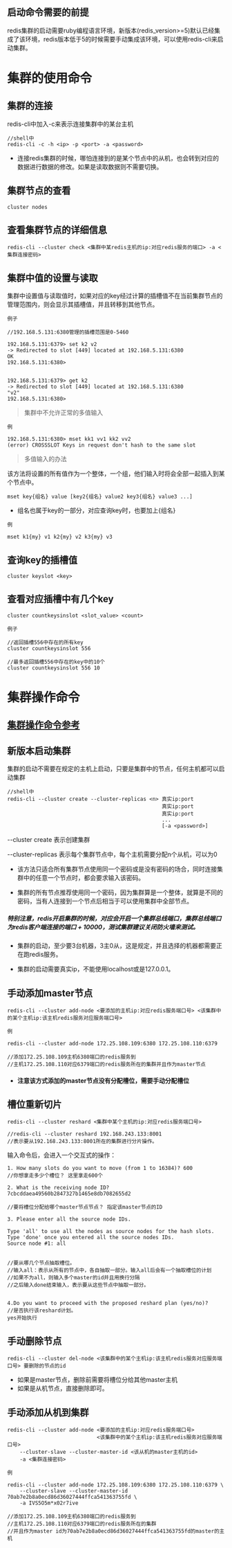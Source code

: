 ## 启动命令需要的前提

redis集群的启动需要ruby编程语言环境，新版本(redis_version>=5)默认已经集成了该环境，redis版本低于5的时候需要手动集成该环境，可以使用redis-cli来启动集群。

# 集群的使用命令
## 集群的连接
redis-cli中加入-c来表示连接集群中的某台主机

    //shell中
    redis-cli -c -h <ip> -p <port> -a <password>
    
* 连接redis集群的时候，哪怕连接到的是某个节点中的从机，也会转到对应的数据进行数据的修改。如果是读取数据则不需要切换。
    
## 集群节点的查看

    cluster nodes
   
## 查看集群节点的详细信息

    redis-cli --cluster check <集群中某redis主机的ip:对应redis服务的端口> -a <集群连接密码>
    
## 集群中值的设置与读取

集群中设置值与读取值时，如果对应的key经过计算的插槽值不在当前集群节点的管理范围内，则会显示其插槽值，并且转移到其他节点。

`例子`

    
    //192.168.5.131:6380管理的插槽范围是0-5460
    
    192.168.5.131:6379> set k2 v2
    -> Redirected to slot [449] located at 192.168.5.131:6380
    OK
    192.168.5.131:6380> 
    
    
    192.168.5.131:6379> get k2
    -> Redirected to slot [449] located at 192.168.5.131:6380
    "v2"
    192.168.5.131:6380> 

    
> 集群中不允许正常的多值输入

`例`

    192.168.5.131:6380> mset kk1 vv1 kk2 vv2
    (error) CROSSSLOT Keys in request don't hash to the same slot

> 多值输入的办法

该方法将设置的所有值作为一个整体，一个组，他们输入时将会全部一起插入到某个节点中。


    mset key{组名} value [key2{组名} value2 key3{组名} value3 ...]
    
* 组名也属于key的一部分，对应查询key时，也要加上{组名}
    
`例`

    mset k1{my} v1 k2{my} v2 k3{my} v3
    
## 查询key的插槽值

    cluster keyslot <key>
    
## 查看对应插槽中有几个key

    cluster countkeysinslot <slot_value> <count>
    
`例子`

    //返回插槽556中存在的所有key
    cluster countkeysinslot 556
    
    //最多返回插槽556中存在的key中的10个
    cluster countkeysinslot 556 10
    


# 集群操作命令
## [集群操作命令参考](https://www.jb51.net/article/208347.htm)

## 新版本启动集群

集群的启动不需要在规定的主机上启动，只要是集群中的节点，任何主机都可以启动集群

    //shell中
    redis-cli --cluster create --cluster-replicas <n> 真实ip:port 
                                                      真实ip:port 
                                                      真实ip:port 
                                                      ...
                                                      [-a <password>]
   
--cluster create 表示创建集群

--cluster-replicas <n> 表示每个集群节点中，每个主机需要分配n个从机，可以为0
   
* 该方法只适合所有集群节点使用同一个密码或是没有密码的场合，同时连接集群中的任意一个节点时，都会要求输入该密码。
                                                      
* 集群的所有节点推荐使用同一个密码，因为集群算是一个整体，就算是不同的密码，当有人连接到一个节点后相当于可以使用集群中全部节点。

##### 特别注意，redis开启集群的时候，对应会开启一个集群总线端口，集群总线端口为redis客户端连接的端口 + 10000，测试集群建议关闭防火墙来测试。


* 集群的启动，至少要3台机器，3主0从，这是规定，并且选择的机器都需要正在跑redis服务。

* 集群的启动需要真实ip，不能使用localhost或是127.0.0.1。

## 手动添加master节点

    redis-cli --cluster add-node <要添加的主机ip:对应redis服务端口号> <该集群中的某个主机ip:该主机redis服务对应服务端口号>

`例`

    redis-cli --cluster add-node 172.25.108.109:6380 172.25.108.110:6379
    
    //添加172.25.108.109主机6380端口的redis服务到
    //主机172.25.108.110对应6379端口的redis服务所在的集群并且作为master节点
    
* #### 注意该方式添加的master节点没有分配槽位，需要手动分配槽位

## 槽位重新切片

    redis-cli --cluster reshard <集群中某个主机的ip:对应redis服务端口号>
    
    //redis-cli --cluster reshard 192.168.243.133:8001
    //表示要从192.168.243.133:8001所在的集群进行分片操作。

输入命令后，会进入一个交互式的操作：

    1. How many slots do you want to move (from 1 to 16384)? 600
    //你想拿走多少个槽位？ 这里拿走600个

    2. What is the receiving node ID? 7cbcddaea49560b2847327b1465e8db7082655d2

    //要将槽位分配给哪个master节点节点？ 指定该master节点的ID

    3. Please enter all the source node IDs.
    
    Type 'all' to use all the nodes as source nodes for the hash slots.
    Type 'done' once you entered all the source nodes IDs.
    Source node #1: all


    //要从哪几个节点抽取槽位。
    //输入all：表示从所有的节点中，各自抽取一部分。输入all后会有一个抽取槽位的计划
    //如果不为all，则输入多个master的id并且用换行分隔
    //之后输入done结束输入，表示要从这些节点中抽取一部分。


    4.Do you want to proceed with the proposed reshard plan (yes/no)?
    //是否执行该reshard计划。
    yes开始执行

## 手动删除节点

    redis-cli --cluster del-node <该集群中的某个主机ip:该主机redis服务对应服务端口号> 要删除的节点的id
    
* 如果是master节点，删除前需要将槽位分给其他master主机
* 如果是从机节点，直接删除即可。


## 手动添加从机到集群

    redis-cli --cluster add-node <要添加的主机ip:对应redis服务端口号>
                                 <该集群中的某个主机ip:该主机redis服务对应服务端口号>
        --cluster-slave --cluster-master-id <该从机的master主机的id>
        -a <集群连接密码>

`例`


    redis-cli --cluster add-node 172.25.108.109:6380 172.25.108.110:6379 \
        --cluster-slave --cluster-master-id 70ab7e2b8a0ecd86d36027444ffca541363755fd \
        -a IVS5O5m*x02r7ive
    
    //添加172.25.108.109主机6380端口的redis服务到
    //主机172.25.108.110对应6379端口的redis服务所在的集群
    //并且作为master id为70ab7e2b8a0ecd86d36027444ffca541363755fd的master的主机



    